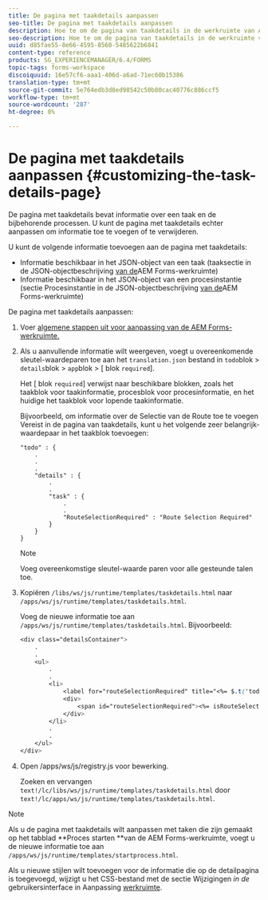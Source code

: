 ```yaml
---
title: De pagina met taakdetails aanpassen
seo-title: De pagina met taakdetails aanpassen
description: Hoe te om de pagina van taakdetails in de werkruimte van AEM Forms aan te passen om de standaardinformatie te wijzigen die over een taak wordt getoond.
seo-description: Hoe te om de pagina van taakdetails in de werkruimte van AEM Forms aan te passen om de standaardinformatie te wijzigen die over een taak wordt getoond.
uuid: d85fae55-8e66-4595-8560-5485622b6841
content-type: reference
products: SG_EXPERIENCEMANAGER/6.4/FORMS
topic-tags: forms-workspace
discoiquuid: 16e57cf6-aaa1-406d-a6ad-71ec60b15386
translation-type: tm+mt
source-git-commit: 5e764edb3d8ed98542c50b80cac40776c886ccf5
workflow-type: tm+mt
source-wordcount: '287'
ht-degree: 0%

---
```



# De pagina met taakdetails aanpassen {#customizing-the-task-details-page}

De pagina met taakdetails bevat informatie over een taak en de bijbehorende processen. U kunt de pagina met taakdetails echter aanpassen om informatie toe te voegen of te verwijderen.

U kunt de volgende informatie toevoegen aan de pagina met taakdetails:

* Informatie beschikbaar in het JSON-object van een taak (taaksectie in de JSON-objectbeschrijving [van de](/help/forms/using/html-workspace-json-object-description.md)AEM Forms-werkruimte)
* Informatie beschikbaar in het JSON-object van een procesinstantie (sectie Procesinstantie in de JSON-objectbeschrijving [van de](/help/forms/using/html-workspace-json-object-description.md)AEM Forms-werkruimte)

De pagina met taakdetails aanpassen:

1. Voer [algemene stappen uit voor aanpassing van de AEM Forms-werkruimte.](/help/forms/using/generic-steps-html-workspace-customization.md)
1. Als u aanvullende informatie wilt weergeven, voegt u overeenkomende sleutel-waardeparen toe aan het `translation.json` bestand in `todo`blok > `details`blok > `app`blok > [ blok `required`].

   Het [ blok `required`] verwijst naar beschikbare blokken, zoals het taakblok voor taakinformatie, procesblok voor procesinformatie, en het huidige het taakblok voor lopende taakinformatie.

   Bijvoorbeeld, om informatie over de Selectie van de Route toe te voegen Vereist in de pagina van taakdetails, kunt u het volgende zeer belangrijk-waardepaar in het taakblok toevoegen:

   ```
   "todo" : {
       .
       .
       .
       "details" : {
           .
           .
           "task" : {
               .
               .
               "RouteSelectionRequired" : "Route Selection Required"
           }
       }
   }
   ```

   >[!NOTE]
   >
   >Voeg overeenkomstige sleutel-waarde paren voor alle gesteunde talen toe.

1. Kopiëren `/libs/ws/js/runtime/templates/taskdetails.html` naar `/apps/ws/js/runtime/templates/taskdetails.html`.

   Voeg de nieuwe informatie toe aan `/apps/ws/js/runtime/templates/taskdetails.html`. Bijvoorbeeld:

   ```css
   <div class="detailsContainer">
       .
       .
       <ul>
           .
           .
           <li>
               <label for="routeSelectionRequired" title="<%= $.t('todo.details.task.RouteSelectionRequired')%>"><%= $.t('todo.details.task.RouteSelectionRequired')%></label>
               <div>
                   <span id="routeSelectionRequired"><%= isRouteSelectionRequired != null ? isRouteSelectionRequired : ''%></span>
               </div>
           </li>
           .
           .
       </ul>
   </div>
   ```

1. Open /apps/ws/js/registry.js voor bewerking.

   Zoeken en vervangen `text!/lc/libs/ws/js/runtime/templates/taskdetails.html` door `text!/lc/apps/ws/js/runtime/templates/taskdetails.html`.

>[!NOTE]
>
>Als u de pagina met taakdetails wilt aanpassen met taken die zijn gemaakt op het tabblad **Proces starten **van de AEM Forms-werkruimte, voegt u de nieuwe informatie toe aan `/apps/ws/js/runtime/templates/startprocess.html`.
>
>Als u nieuwe stijlen wilt toevoegen voor de informatie die op de detailpagina is toegevoegd, wijzigt u het CSS-bestand met de sectie Wijzigingen *in de* gebruikersinterface in Aanpassing [werkruimte](/help/forms/using/changing-locale-user-interface.md).
